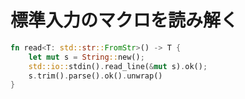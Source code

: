 # 標準入力のマクロを読み解く

```rust
fn read<T: std::str::FromStr>() -> T {
    let mut s = String::new();
    std::io::stdin().read_line(&mut s).ok();
    s.trim().parse().ok().unwrap()
}
```
